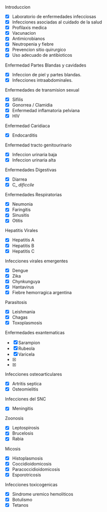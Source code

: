Introduccion
- [x] Laboratorio de enfermedades infecciosas
- [x] Infecciones asociadas al cuidado de la salud
- [x] Profilaxis medica
- [x] Vacunacion
- [x] Antimicrobianos
- [x] Neutropenia y fiebre
- [x] Prevencion sitio quirurgico
- [x] Uso adecuado de antibioticos

Enfermedad Partes Blandas y cavidades
- [x] Infeccion de piel y partes blandas.
- [x] Infecciones intraabdominales.

Enfermedades de transmision sexual
- [x] Sifilis
- [x] Gonorrea / Clamidia
- [x] Enfermedad inflamatoria pelviana
- [x] HIV

Enfermedad Caridiaca
- [x] Endocarditis

Enfermedad tracto genitourinario
- [x] Infeccion urinaria baja
- [x] Infeccion urinaria alta

Enfermedades Digestivas
- [x] Diarrea
- [x] C_ *dificcile*

Enfermedades Respiratorias
- [x] Neumonia
- [x] Faringitis
- [x] Sinusitis
- [x] Otitis

Hepatitis Virales
- [x] Hepatitis A
- [x] Hepatitis B
- [x] Hepatitis C

Infecciones virales emergentes
- [x] Dengue
- [x] Zika
- [x] Chynkunguya
- [x] Hantavirus
- [x] Fiebre hemorragica argentina

Parasitosis
- [x] Leishmania
- [x] Chagas
- [x] Toxoplasmosis

Enfermedades exantematicas
- [x] Sarampion
- [x] Rubeola
- [x] Varicela
- [x]
- [x]

Infecciones osteoarticulares
- [x] Artritis septica
- [x] Osteomielitis

Infecciones del SNC
- [x] Meningitis

Zoonosis
- [x] Leptospirosis
- [x] Brucelosis
- [x] Rabia

Micosis
- [x] Histoplasmosis
- [x] Coccidioidomicosis
- [x] Paracoccidioidomicosis
- [x] Esporotricosis

Infecciones toxicogenicas
- [x] Sindrome uremico hemoliticos
- [x] Botulismo
- [x] Tetanos
